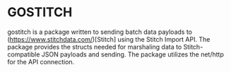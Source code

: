# GOSTITCH
gostitch is a package written to sending batch data payloads to (https://www.stitchdata.com/)[Stitch] using the Stitch Import API. The package provides the structs needed for marshaling data to Stitch-compatible JSON payloads and sending. The package utilizes the net/http for the API connection. 